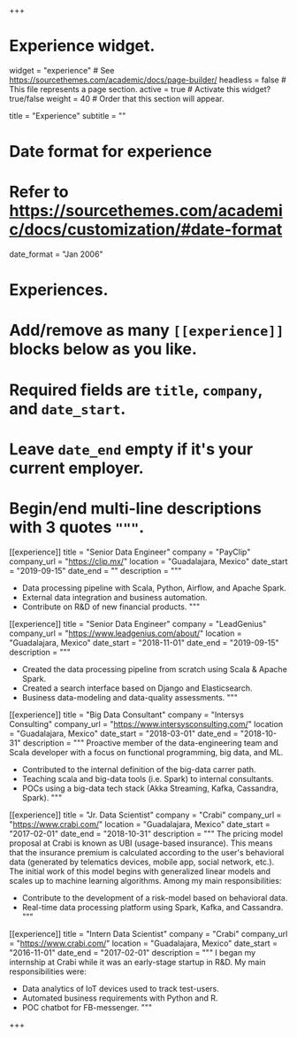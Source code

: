 +++
# Experience widget.
widget = "experience"  # See https://sourcethemes.com/academic/docs/page-builder/
headless = false  # This file represents a page section.
active = true  # Activate this widget? true/false
weight = 40  # Order that this section will appear.

title = "Experience"
subtitle = ""

# Date format for experience
#   Refer to https://sourcethemes.com/academic/docs/customization/#date-format
date_format = "Jan 2006"

# Experiences.
#   Add/remove as many `[[experience]]` blocks below as you like.
#   Required fields are `title`, `company`, and `date_start`.
#   Leave `date_end` empty if it's your current employer.
#   Begin/end multi-line descriptions with 3 quotes `"""`.
[[experience]]
  title = "Senior Data Engineer"
  company = "PayClip"
  company_url = "https://clip.mx/"
  location = "Guadalajara, Mexico"
  date_start = "2019-09-15"
  date_end = ""
  description = """
  * Data processing pipeline with Scala, Python, Airflow, and Apache Spark.
  * External data integration and business automation.
  * Contribute on R&D of new financial products.
  """
  
[[experience]]
  title = "Senior Data Engineer"
  company = "LeadGenius"
  company_url = "https://www.leadgenius.com/about/"
  location = "Guadalajara, Mexico"
  date_start = "2018-11-01"
  date_end = "2019-09-15"
  description = """
  * Created the data processing pipeline from scratch using Scala & Apache Spark.
  * Created a search interface based on Django and Elasticsearch.
  * Business data-modeling and data-quality assessments.
  """

[[experience]]
  title = "Big Data Consultant"
  company = "Intersys Consulting"
  company_url = "https://www.intersysconsulting.com/"
  location = "Guadalajara, Mexico"
  date_start = "2018-03-01"
  date_end = "2018-10-31"
  description = """
  Proactive member of the data-engineering team and Scala developer with a focus on functional programming, big data, and ML. 
  
  * Contributed to the internal definition of the big-data carrer path.
  * Teaching scala and big-data tools (i.e. Spark) to internal consultants. 
  * POCs using a big-data tech stack (Akka Streaming, Kafka, Cassandra, Spark). 
  """

[[experience]]
  title = "Jr. Data Scientist"
  company = "Crabi"
  company_url = "https://www.crabi.com/"
  location = "Guadalajara, Mexico"
  date_start = "2017-02-01"
  date_end = "2018-10-31"
  description = """
  The pricing model proposal at Crabi is known as UBI (usage-based insurance). This means that the insurance premium is calculated according to the user's behavioral data (generated by telematics devices, mobile app, social network, etc.). The initial work of this model begins with generalized linear models and scales up to machine learning algorithms. Among my main responsibilities:
  
  * Contribute to the development of a risk-model based on behavioral data. 
  * Real-time data processing platform using Spark, Kafka, and Cassandra. 
  """
  
[[experience]]
  title = "Intern Data Scientist"
  company = "Crabi"
  company_url = "https://www.crabi.com/"
  location = "Guadalajara, Mexico"
  date_start = "2016-11-01"
  date_end = "2017-02-01"
  description = """
  I began my internship at Crabi while it was an early-stage startup in R&D. My main responsibilities were:
  
  * Data analytics of IoT devices used to track test-users. 
  * Automated business requirements with Python and R. 
  * POC chatbot for FB-messenger. 
  """

+++
